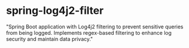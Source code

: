 # spring-log4j2-filter
"Spring Boot application with Log4j2 filtering to prevent sensitive queries from being logged. Implements regex-based filtering to enhance log security and maintain data privacy."
